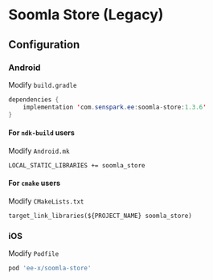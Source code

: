 # Soomla Store (Legacy)
## Configuration
### Android
Modify `build.gradle`
```java
dependencies {
    implementation 'com.senspark.ee:soomla-store:1.3.6'
}
```

#### For `ndk-build` users
Modify `Android.mk`
```
LOCAL_STATIC_LIBRARIES += soomla_store
```

#### For `cmake` users
Modify `CMakeLists.txt`
```
target_link_libraries(${PROJECT_NAME} soomla_store)
```

### iOS
Modify `Podfile`
```ruby
pod 'ee-x/soomla-store'
```